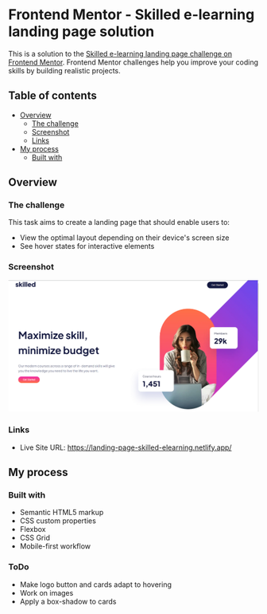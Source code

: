 # Frontend Mentor - Skilled e-learning landing page solution

This is a solution to the [Skilled e-learning landing page challenge on Frontend Mentor](https://www.frontendmentor.io/challenges/skilled-elearning-landing-page-S1ObDrZ8q). Frontend Mentor challenges help you improve your coding skills by building realistic projects.

## Table of contents

- [Overview](#overview)
  - [The challenge](#the-challenge)
  - [Screenshot](#screenshot)
  - [Links](#links)
- [My process](#my-process)
  - [Built with](#built-with)

## Overview

### The challenge

This task aims to create a landing page that should enable users to:

- View the optimal layout depending on their device's screen size
- See hover states for interactive elements

### Screenshot

![](./screenshot.png)

### Links

- Live Site URL: https://landing-page-skilled-elearning.netlify.app/
## My process

### Built with

- Semantic HTML5 markup
- CSS custom properties
- Flexbox
- CSS Grid
- Mobile-first workflow

### ToDo

- Make logo button and cards adapt to hovering
- Work on images
- Apply a box-shadow to cards

